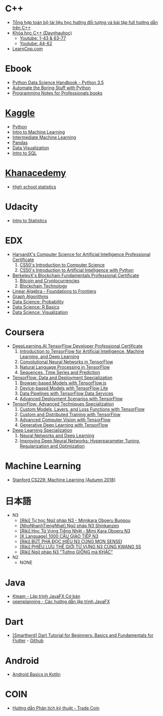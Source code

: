 # C++
- [Tổng hợp toàn bộ tài liệu học hướng đối tượng và bài tập full hướng dẫn trên C++](https://cafedev.vn/tong-hop-toan-bo-tai-lieu-hoc-huong-doi-tuong-va-bai-tap-full-huong-dan-tren-c/)
- [Khóa học C++ (Daynhauhoc)](https://cpp.daynhauhoc.com/)
  - [Youtube: 1-43 & 63-77](https://www.youtube.com/playlist?list=PLyiioioEJSxHVTaeL-ELYy6Io-I8diIVZ)
  - [Youtube: 44-62](https://www.youtube.com/playlist?list=PLyiioioEJSxHr-4yQvc6biuGsiYqPq35F)
- [LearnCpp.com](https://www.learncpp.com/)

# Ebook
- [Python Data Science Handbook - Python 3.5](https://github.com/jakevdp/PythonDataScienceHandbook)
- [Automate the Boring Stuff with Python](https://automatetheboringstuff.com/)
- [Programming Notes for Professionals books](https://goalkicker.com/)

# [Kaggle](https://www.kaggle.com/learn/)
- [Python](https://www.kaggle.com/learn/python)
- [Intro to Machine Learning](https://www.kaggle.com/learn/intro-to-machine-learning)
- [Intermediate Machine Learning](https://www.kaggle.com/learn/intermediate-machine-learning)
- [Pandas](https://www.kaggle.com/learn/pandas)
- [Data Visualization](https://www.kaggle.com/learn/data-visualization)
- [Intro to SQL](https://www.kaggle.com/learn/intro-to-sql)

# [Khanacedemy](https://www.khanacademy.org/)
- [High school statistics](https://www.khanacademy.org/math/probability)

# Udacity
- [Intro to Statistics](https://www.udacity.com/course/intro-to-statistics--st101)

# EDX
- [HarvardX's Computer Science for Artificial Intelligence Professional Certificate](https://www.edx.org/professional-certificate/harvardx-computer-science-for-artifical-intelligence)
  1. [CS50's Introduction to Computer Science](https://www.edx.org/course/introduction-computer-science-harvardx-cs50x)
  2. [CS50's Introduction to Artificial Intelligence with Python](https://www.edx.org/course/cs50s-introduction-to-artificial-intelligence-with-python)
- [BerkeleyX's Blockchain Fundamentals Professional Certificate](https://www.edx.org/professional-certificate/uc-berkeleyx-blockchain-fundamentals)
  1. [Bitcoin and Cryptocurrencies](https://www.edx.org/course/bitcoin-and-cryptocurrencies)
  2. [Blockchain Technology](https://www.edx.org/course/blockchain-technology)
- [Linear Algebra - Foundations to Frontiers](https://www.edx.org/course/linear-algebra-foundations-to-frontiers)
- [Graph Algorithms](https://www.edx.org/course/graph-algorithms)
- [Data Science: Probability](https://www.edx.org/course/data-science-probability)
- [Data Science: R Basics](https://www.edx.org/course/data-science-r-basics)
- [Data Science: Visualization](https://www.edx.org/course/data-science-visualization)

# Coursera
- [DeepLearning.AI TensorFlow Developer Professional Certificate](https://www.coursera.org/professional-certificates/tensorflow-in-practice)
  1. [Introduction to TensorFlow for Artificial Intelligence, Machine Learning, and Deep Learning](https://www.coursera.org/learn/introduction-tensorflow)
  2. [Convolutional Neural Networks in TensorFlow](https://www.coursera.org/learn/convolutional-neural-networks-tensorflow)
  3. [Natural Language Processing in TensorFlow](https://www.coursera.org/learn/natural-language-processing-tensorflow)
  4. [Sequences, Time Series and Prediction](https://www.coursera.org/learn/tensorflow-sequences-time-series-and-prediction)
- [TensorFlow: Data and Deployment Specialization](https://www.coursera.org/specializations/tensorflow-data-and-deployment)
  1. [Browser-based Models with TensorFlow.js](https://www.coursera.org/learn/browser-based-models-tensorflow)
  2. [Device-based Models with TensorFlow Lite](https://www.coursera.org/learn/device-based-models-tensorflow)
  3. [Data Pipelines with TensorFlow Data Services](https://www.coursera.org/learn/data-pipelines-tensorflow)
  4. [Advanced Deployment Scenarios with TensorFlow](https://www.coursera.org/learn/advanced-deployment-scenarios-tensorflow)
- [TensorFlow: Advanced Techniques Specialization](https://www.coursera.org/specializations/tensorflow-advanced-techniques)
  1. [Custom Models, Layers, and Loss Functions with TensorFlow](https://www.coursera.org/learn/custom-models-layers-loss-functions-with-tensorflow)
  2. [Custom and Distributed Training with TensorFlow](https://www.coursera.org/learn/custom-distributed-training-with-tensorflow)
  3. [Advanced Computer Vision with TensorFlow](https://www.coursera.org/learn/advanced-computer-vision-with-tensorflow)
  4. [Generative Deep Learning with TensorFlow](https://www.coursera.org/learn/generative-deep-learning-with-tensorflow)
- [Deep Learning Specialization](https://www.coursera.org/specializations/deep-learning)
  1. [Neural Networks and Deep Learning](https://www.coursera.org/learn/neural-networks-deep-learning)
  2. [Improving Deep Neural Networks: Hyperparameter Tuning, Regularization and Optimization](https://www.coursera.org/learn/deep-neural-network)

# Machine Learning
- [Stanford CS229: Machine Learning (Autumn 2018)](https://www.youtube.com/playlist?list=PLoROMvodv4rMiGQp3WXShtMGgzqpfVfbU)

# 日本語
- N3
  - [[Riki] Tự học Ngữ pháp N3 - Mimikara Oboeru Bunpou](https://www.youtube.com/playlist?list=PLP_AG3822jrkqZ1E0dWgEEEtkQ-mStRMd)
  - [[NhoNhanhTiengNhat] Ngữ pháp N3 Shinkanzen](https://www.youtube.com/playlist?list=PLe8rNdIbkIGgKL7q-ViPVFnUGDwk_hkL_)
  - [[Riki] Học Từ Vựng Tiếng Nhật - Mimi Kara Oboeru N3](https://www.youtube.com/playlist?list=PLU2ApWp_eKA4CQiWIy09RBvR77djS7QVl)
  - [[K Language] 1000 CÂU GIAO TIẾP N3](https://www.youtube.com/watch?v=iP2_5YjRG6M)
  - [[Riki] BỨT PHÁ ĐỌC HIỂU N3 CÙNG MON SENSEI](https://www.youtube.com/playlist?list=PLP_AG3822jrllztbS_rGK_vuq70Ip6lJY)
  - [[Riki] PHIÊU LƯU THẾ GIỚI TỪ VỰNG N3 CÙNG KWANG SS](https://www.youtube.com/playlist?list=PLP_AG3822jrnGODSlDC6qb3oSIPQ2DbHQ)
  - [[Riki] Ngữ pháp N3 "Tưởng GIỐNG mà KHÁC"](https://www.youtube.com/playlist?list=PLP_AG3822jrmPm03hAIBBtKErwzdlQGx8)
- N2
  - NONE

# Java
- [Kteam - Lập trình JavaFX Cơ bản](https://www.howkteam.vn/course/lap-trinh-javafx-co-ban-43)
- [openplanning - Các hướng dẫn lập trình JavaFX](https://openplanning.net/11009/javafx)

# Dart
- [[Smartherd] Dart Tutorial for Beginners: Basics and Fundamentals for Flutter](https://www.youtube.com/playlist?list=PLlxmoA0rQ-LyHW9voBdNo4gEEIh0SjG-q) - [Github](https://github.com/smartherd/darttutorial)

# Android
- [Android Basics in Kotlin](https://developer.android.com/courses/android-basics-kotlin/course)

# COIN
- [Hướng dẫn Phân tích kỹ thuật - Trade Coin](https://www.youtube.com/playlist?list=PL6xxyNiKuShu1Ztk9vhG0LJb9BE_mJhrq)
